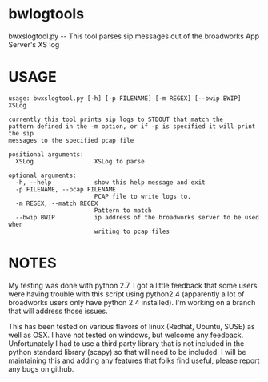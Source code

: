 bwlogtools
==========

bwxslogtool.py -- This tool parses sip messages out of the broadworks App Server's XS log

USAGE
=====

```
usage: bwxslogtool.py [-h] [-p FILENAME] [-m REGEX] [--bwip BWIP] XSLog

currently this tool prints sip logs to STDOUT that match the
pattern defined in the -m option, or if -p is specified it will print the sip
messages to the specified pcap file

positional arguments:
  XSLog                 XSLog to parse

optional arguments:
  -h, --help            show this help message and exit
  -p FILENAME, --pcap FILENAME
                        PCAP file to write logs to.
  -m REGEX, --match REGEX
                        Pattern to match
  --bwip BWIP           ip address of the broadworks server to be used when
                        writing to pcap files
```


NOTES
=====
My testing was done with python 2.7.  I got a little feedback that some users were having trouble with this script using python2.4 (apparently a lot of broadworks users only have python 2.4 installed).  I'm working on a branch that will address those issues.


This has been tested on various flavors of linux (Redhat, Ubuntu, SUSE) as well as OSX.  I have not tested on windows, but welcome any feedback.
Unfortunately I had to use a third party library that is not included in the python standard library (scapy) so that will need to be included. I will be maintaining this and adding any features that folks find useful, please report any bugs on github. 
